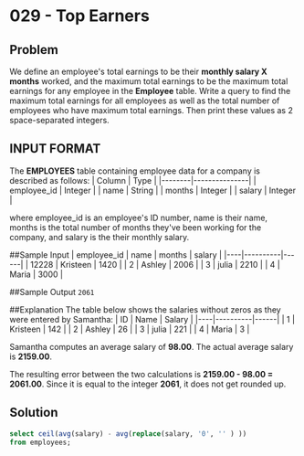 # 029 - Top Earners
## Problem

We define an employee's total earnings to be their **monthly salary X months** worked, and the maximum total earnings to be the maximum 
total earnings for any employee in the **Employee** table. Write a query to find the maximum total earnings for all employees as well as
the total number of employees who have maximum total earnings. Then print these values as 2 space-separated integers.

## INPUT FORMAT

The **EMPLOYEES** table containing employee data for a company is described as follows:
| Column	 | Type          |
|--------|---------------|
| employee_id	   | Integer        |
| name	 | String |
| months	 | Integer  |
| salary	 | Integer  |

where employee_id is an employee's ID number, name is their name, months is the total number of months they've been working for 
the company, and salary is the their monthly salary.

##Sample Input
| employee_id | name     | months | salary |
|----|----------|------| 
| 12228	 | Kristeen | 1420 |
| 2 | Ashley   | 2006 |
| 3	 | julia    | 2210 |
| 4	 | Maria    | 3000 |

##Sample Output
``2061``

##Explanation
The table below shows the salaries without zeros as they were entered by Samantha:
| ID | Name     | Salary |
|----|----------|------| 
| 1	 | Kristeen | 142 |
| 2	 | Ashley   | 26 |
| 3	 | julia    | 221 |
| 4	 | Maria    | 3 |

Samantha computes an average salary of **98.00**. The actual average salary is **2159.00**.

The resulting error between the two calculations is **2159.00 - 98.00 = 2061.00**. Since it is equal to the integer **2061**,
it does not get rounded up.

## Solution
```sql
select ceil(avg(salary) - avg(replace(salary, '0', '' ) ))
from employees;
```
